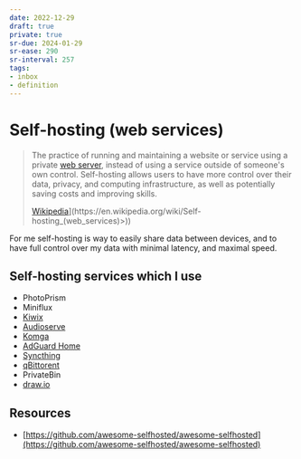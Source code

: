 ```yaml
---
date: 2022-12-29
draft: true
private: true
sr-due: 2024-01-29
sr-ease: 290
sr-interval: 257
tags:
- inbox
- definition
---
```


# Self-hosting (web services)

> The practice of running and maintaining a website or service using a private
> [web server](./web%20server.md), instead of using a service outside of someone's own control.
> Self-hosting allows users to have more control over their data, privacy, and
> computing infrastructure, as well as potentially saving costs and improving
> skills.
>
> [Wikipedia](<[https://en.wikipedia.org/wiki/Self-hosting_(web_services)>)](https://en.wikipedia.org/wiki/Self-hosting_(web_services)>))

For me self-hosting is way to easily share data between devices, and to have
full control over my data with minimal latency, and maximal speed.

## Self-hosting services which I use


- PhotoPrism
- Miniflux
- [Kiwix](http://10.243.211.202:8080/?lang=)
- [Audioserve](http://localhost:8084/#0/)
- [Komga](http://localhost:8443/dashboard)
- [AdGuard Home](http://localhost/#filters)
- [Syncthing](http://127.0.0.1:8384/)
- [qBittorent](http://localhost:8081/)
- PrivateBin
- [draw.io](http://localhost:8085/)

## Resources


- [https://github.com/awesome-selfhosted/awesome-selfhosted](https://github.com/awesome-selfhosted/awesome-selfhosted)